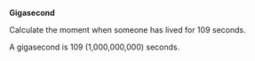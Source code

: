 **Gigasecond**

Calculate the moment when someone has lived for 109 seconds.

A gigasecond is 109 (1,000,000,000) seconds.